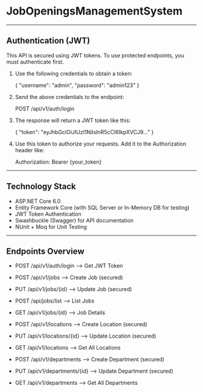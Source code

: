 # JobOpeningsManagementSystem

---------------------------
 Authentication (JWT)
---------------------------

This API is secured using JWT tokens. To use protected endpoints, you must authenticate first.

1. Use the following credentials to obtain a token:

   {
     "username": "admin",
     "password": "admin123"
   }

2. Send the above credentials to the endpoint:

   POST /api/v1/auth/login

3. The response will return a JWT token like this:

   {
     "token": "eyJhbGciOiJIUzI1NiIsInR5cCI6IkpXVCJ9..."
   }

4. Use this token to authorize your requests.
   Add it to the Authorization header like:

   Authorization: Bearer {your_token}


---------------------------
 Technology Stack
---------------------------

- ASP.NET Core 6.0
- Entity Framework Core (with SQL Server or In-Memory DB for testing)
- JWT Token Authentication
- Swashbuckle (Swagger) for API documentation
- NUnit + Moq for Unit Testing


---------------------------
 Endpoints Overview
---------------------------

- POST   /api/v1/auth/login       --> Get JWT Token
- POST   /api/v1/jobs             --> Create Job (secured)
- PUT    /api/v1/jobs/{id}        --> Update Job (secured)
- POST   /api/jobs/list           --> List Jobs
- GET    /api/v1/jobs/{id}        --> Job Details

- POST   /api/v1/locations        --> Create Location (secured)
- PUT    /api/v1/locations/{id}   --> Update Location (secured)
- GET    /api/v1/locations        --> Get All Locations

- POST   /api/v1/departments      --> Create Department (secured)
- PUT    /api/v1/departments/{id} --> Update Department (secured)
- GET    /api/v1/departments      --> Get All Departments



